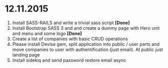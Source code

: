 # 12.11.2015
1. Install SASS-RAILS and write a trivial sass script __[Done]__
2. Install Bootstrap SASS 3 and and create a dummy page with Hero unit and menu and some logo __[Done]__
3. Create a list of companies with basic CRUD operations
4. Please install Devise gem, split application into public / user parts and move companies to user with authentification (just email). At public just landing page
5. Install sidekiq and send password restore email async
